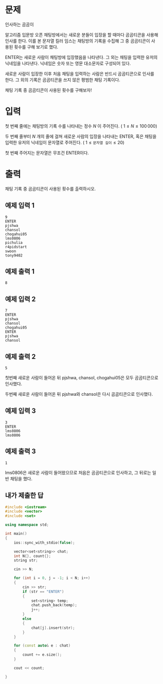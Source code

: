 문제
==================
인사하는 곰곰이

알고리즘 입문방 오픈 채팅방에서는 새로운 분들이 입장을 할 때마다 곰곰티콘을 사용해 인사를 한다. 이를 본 문자열 킬러 임스는 채팅방의 기록을 수집해 그 중 곰곰티콘이 사용된 횟수를 구해 보기로 했다.

ENTER는 새로운 사람이 채팅방에 입장했음을 나타낸다. 그 외는 채팅을 입력한 유저의 닉네임을 나타낸다. 닉네임은 숫자 또는 영문 대소문자로 구성되어 있다.

새로운 사람이 입장한 이후 처음 채팅을 입력하는 사람은 반드시 곰곰티콘으로 인사를 한다. 그 외의 기록은 곰곰티콘을 쓰지 않은 평범한 채팅 기록이다.

채팅 기록 중 곰곰티콘이 사용된 횟수를 구해보자!

입력
=============
첫 번째 줄에는 채팅방의 기록 수를 나타내는 정수 
$N$ 이 주어진다. (
$1 \le N \le 100\,000$)

두 번째 줄부터 
$N$ 개의 줄에 걸쳐 새로운 사람의 입장을 나타내는 ENTER, 혹은 채팅을 입력한 유저의 닉네임이 문자열로 주어진다. (
$1 \le \texttt{문자열 길이} \le 20$)

첫 번째 주어지는 문자열은 무조건 ENTER이다.

출력
===============
채팅 기록 중 곰곰티콘이 사용된 횟수를 출력하시오.

예제 입력 1 
--------------
```
9
ENTER
pjshwa
chansol
chogahui05
lms0806
pichulia
r4pidstart
swoon
tony9402
```
예제 출력 1 
--------------
```
8
```
예제 입력 2 
-------------
```
7
ENTER
pjshwa
chansol
chogahui05
ENTER
pjshwa
chansol
```
예제 출력 2 
------------
```
5
```
첫번째 새로운 사람이 들어온 뒤  pjshwa, chansol, chogahui05은 모두 곰곰티콘으로 인사했다.

두번째 새로운 사람이 들어온 뒤  pjshwa와 chansol은 다시 곰곰티콘으로 인사했다.

예제 입력 3 
-----------------
```
3
ENTER
lms0806
lms0806
```
예제 출력 3 
------------
```
1
```
lms0806은 새로운 사람이 들어왔으므로 처음은 곰곰티콘으로 인사하고, 그 뒤로는 일반 채팅을 했다.

내가 제출한 답
------------
```cpp
#include <iostream>
#include <vector>
#include <set>

using namespace std;

int main()
{
	ios::sync_with_stdio(false);

	vector<set<string>> chat;
	int N{}, count{};
	string str;

	cin >> N;

	for (int i = 0, j = -1; i < N; i++)
	{
		cin >> str;
		if (str == "ENTER")
		{
			set<string> temp;
			chat.push_back(temp);
			j++;
		}
		else
		{
			chat[j].insert(str);
		}
	}

	for (const auto& e : chat)
	{
		count += e.size();
	}

	cout << count;

}
```
